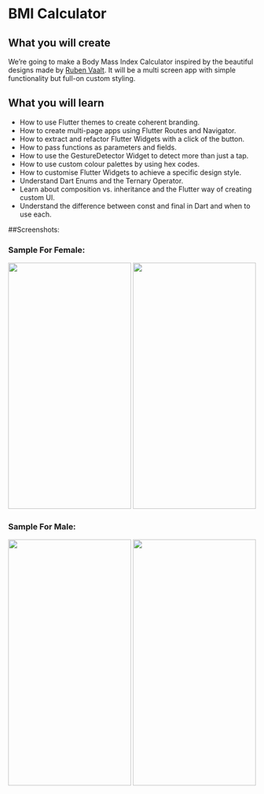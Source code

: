 
# BMI Calculator 

## What you will create

We’re going to make a Body Mass Index Calculator inspired by the beautiful designs made by [Ruben Vaalt](https://dribbble.com/shots/4585382-Simple-BMI-Calculator). It will be a multi screen app with simple functionality but full-on custom styling. 

## What you will learn

- How to use Flutter themes to create coherent branding. 
- How to create multi-page apps using Flutter Routes and Navigator.
- How to extract and refactor Flutter Widgets with a click of the button. 
- How to pass functions as parameters and fields.
- How to use the GestureDetector Widget to detect more than just a tap.
- How to use custom colour palettes by using hex codes.
- How to customise Flutter Widgets to achieve a specific design style.
- Understand Dart Enums and the Ternary Operator.
- Learn about composition vs. inheritance and the Flutter way of creating custom UI.
- Understand the difference between const and final in Dart and when to use each.

##Screenshots:
### Sample For Female:
<img src="https://user-images.githubusercontent.com/71442681/187049534-180ac75b-d023-42ec-a0b9-63961f808d63.jpeg" width="250" height="500">

<img src="https://user-images.githubusercontent.com/71442681/187049535-2698ca57-39ba-4b54-b8ca-ed6fd0f06397.jpeg" width="250" height="500">

### Sample For Male:
<img src="https://user-images.githubusercontent.com/71442681/187049519-1f486f59-7f8d-4b61-bda4-0ff767900715.jpeg" width="250" height="500">

<img src="https://user-images.githubusercontent.com/71442681/187049514-e15d37bd-c943-4746-b9d8-be3e74ac169b.jpeg" width="250" height="500">

